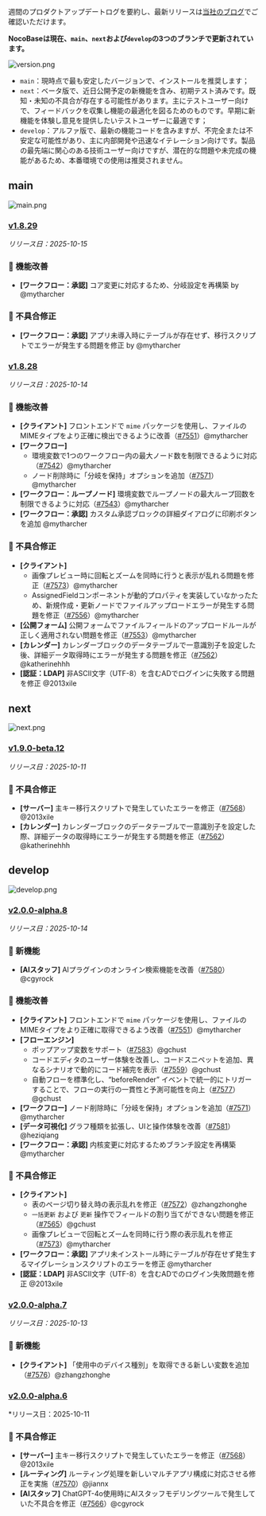 週間のプロダクトアップデートログを要約し、最新リリースは[当社のブログ](https://www.nocobase.com/ja/blog/timeline)でご確認いただけます。

**NocoBaseは現在、`main`、`next`および`develop`の3つのブランチで更新されています。**

![version.png](https://static-docs.nocobase.com/ba5f04e27e99c625cb3822da5df07860.png)

* `main`：現時点で最も安定したバージョンで、インストールを推奨します；
* `next`：ベータ版で、近日公開予定の新機能を含み、初期テスト済みです。既知・未知の不具合が存在する可能性があります。主にテストユーザー向けで、フィードバックを収集し機能の最適化を図るためのものです。早期に新機能を体験し意見を提供したいテストユーザーに最適です；
* `develop`：アルファ版で、最新の機能コードを含みますが、不完全または不安定な可能性があり、主に内部開発や迅速なイテレーション向けです。製品の最先端に関心のある技術ユーザー向けですが、潜在的な問題や未完成の機能があるため、本番環境での使用は推奨されません。

## main

![main.png](https://static-docs.nocobase.com/47a3c71734c1d0f908b51f9ebd53c0ac.png)

### [v1.8.29](https://www.nocobase.com/ja/blog/v1.8.29)

*リリース日：2025-10-15*

### 🚀 機能改善

* **[ワークフロー：承認]** コア変更に対応するため、分岐設定を再構築 by @mytharcher

### 🐛 不具合修正

* **[ワークフロー：承認]** アプリ未導入時にテーブルが存在せず、移行スクリプトでエラーが発生する問題を修正 by @mytharcher

### [v1.8.28](https://www.nocobase.com/ja/blog/v1.8.28)

*リリース日：2025-10-14*

### 🚀 機能改善

* **[クライアント]** フロントエンドで `mime` パッケージを使用し、ファイルのMIMEタイプをより正確に検出できるように改善（[#7551](https://github.com/nocobase/nocobase/pull/7551)）@mytharcher
* **[ワークフロー]**
  * 環境変数で1つのワークフロー内の最大ノード数を制限できるように対応（[#7542](https://github.com/nocobase/nocobase/pull/7542)）@mytharcher
  * ノード削除時に「分岐を保持」オプションを追加（[#7571](https://github.com/nocobase/nocobase/pull/7571)）@mytharcher
* **[ワークフロー：ループノード]** 環境変数でループノードの最大ループ回数を制限できるように対応（[#7543](https://github.com/nocobase/nocobase/pull/7543)）@mytharcher
* **[ワークフロー：承認]** カスタム承認ブロックの詳細ダイアログに印刷ボタンを追加 @mytharcher

### 🐛 不具合修正

* **[クライアント]**
  * 画像プレビュー時に回転とズームを同時に行うと表示が乱れる問題を修正（[#7573](https://github.com/nocobase/nocobase/pull/7573)）@mytharcher
  * AssignedFieldコンポーネントが動的プロパティを実装していなかったため、新規作成・更新ノードでファイルアップロードエラーが発生する問題を修正（[#7556](https://github.com/nocobase/nocobase/pull/7556)）@mytharcher
* **[公開フォーム]** 公開フォームでファイルフィールドのアップロードルールが正しく適用されない問題を修正（[#7553](https://github.com/nocobase/nocobase/pull/7553)）@mytharcher
* **[カレンダー]** カレンダーブロックのデータテーブルで一意識別子を設定した後、詳細データ取得時にエラーが発生する問題を修正（[#7562](https://github.com/nocobase/nocobase/pull/7562)）@katherinehhh
* **[認証：LDAP]** 非ASCII文字（UTF-8）を含むADでログインに失敗する問題を修正 @2013xile

## next

![next.png](https://static-docs.nocobase.com/8ed17a0f08cc585018f6de6c8b13947d.png)

### [v1.9.0-beta.12](https://www.nocobase.com/ja/blog/v1.9.0-beta.12)

*リリース日：2025-10-11*

### 🐛 不具合修正

* **[サーバー]** 主キー移行スクリプトで発生していたエラーを修正（[#7568](https://github.com/nocobase/nocobase/pull/7568)）@2013xile
* **[カレンダー]** カレンダーブロックのデータテーブルで一意識別子を設定した際、詳細データの取得時にエラーが発生する問題を修正（[#7562](https://github.com/nocobase/nocobase/pull/7562)）@katherinehhh

## develop

![develop.png](https://static-docs.nocobase.com/7fcdd9456a17286d8a439eee52bcb8d2.png)

### [v2.0.0-alpha.8](https://www.nocobase.com/ja/blog/v2.0.0-alpha.8)

*リリース日：2025-10-14*

### 🎉 新機能

* **[AIスタッフ]** AIプラグインのオンライン検索機能を改善（[#7580](https://github.com/nocobase/nocobase/pull/7580)）@cgyrock

### 🚀 機能改善

* **[クライアント]** フロントエンドで `mime` パッケージを使用し、ファイルのMIMEタイプをより正確に取得できるよう改善（[#7551](https://github.com/nocobase/nocobase/pull/7551)）@mytharcher
* **[フローエンジン]**
  * ポップアップ変数をサポート（[#7583](https://github.com/nocobase/nocobase/pull/7583)）@gchust
  * コードエディタのユーザー体験を改善し、コードスニペットを追加、異なるシナリオで動的にコード補完を表示（[#7559](https://github.com/nocobase/nocobase/pull/7559)）@gchust
  * 自動フローを標準化し、“beforeRender” イベントで統一的にトリガーすることで、フローの実行の一貫性と予測可能性を向上（[#7577](https://github.com/nocobase/nocobase/pull/7577)）@gchust
* **[ワークフロー]** ノード削除時に「分岐を保持」オプションを追加（[#7571](https://github.com/nocobase/nocobase/pull/7571)）@mytharcher
* **[データ可視化]** グラフ種類を拡張し、UIと操作体験を改善（[#7581](https://github.com/nocobase/nocobase/pull/7581)）@heziqiang
* **[ワークフロー：承認]** 内核変更に対応するためブランチ設定を再構築 @mytharcher

### 🐛 不具合修正

* **[クライアント]**
  * 表のページ切り替え時の表示乱れを修正（[#7572](https://github.com/nocobase/nocobase/pull/7572)）@zhangzhonghe
  * `一括更新` および `更新` 操作でフィールドの割り当てができない問題を修正（[#7565](https://github.com/nocobase/nocobase/pull/7565)）@gchust
  * 画像プレビューで回転とズームを同時に行う際の表示乱れを修正（[#7573](https://github.com/nocobase/nocobase/pull/7573)）@mytharcher
* **[ワークフロー：承認]** アプリ未インストール時にテーブルが存在せず発生するマイグレーションスクリプトのエラーを修正 @mytharcher
* **[認証：LDAP]** 非ASCII文字（UTF-8）を含むADでのログイン失敗問題を修正 @2013xile

### [v2.0.0-alpha.7](https://www.nocobase.com/ja/blog/v2.0.0-alpha.7)

*リリース日：2025-10-13*

### 🎉 新機能

* **[クライアント]** 「使用中のデバイス種別」を取得できる新しい変数を追加（[#7576](https://github.com/nocobase/nocobase/pull/7576)）@zhangzhonghe

### [v2.0.0-alpha.6](https://www.nocobase.com/ja/blog/v2.0.0-alpha.6)

*リリース日：2025-10-11

### 🐛 不具合修正

* **[サーバー]** 主キー移行スクリプトで発生していたエラーを修正（[#7568](https://github.com/nocobase/nocobase/pull/7568)）@2013xile
* **[ルーティング]** ルーティング処理を新しいマルチアプリ構成に対応させる修正を実施（[#7570](https://github.com/nocobase/nocobase/pull/7570)）@jiannx
* **[AIスタッフ]** ChatGPT-4o使用時にAIスタッフモデリングツールで発生していた不具合を修正（[#7566](https://github.com/nocobase/nocobase/pull/7566)）@cgyrock
